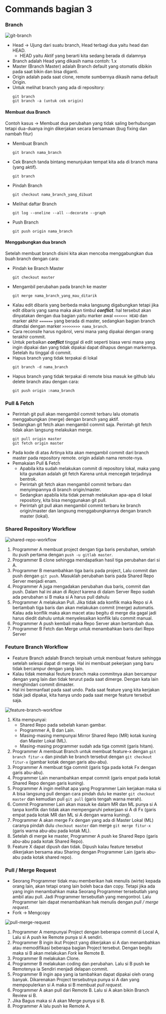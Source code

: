 Commands bagian 3
=================

### Branch
![git-branch](https://github.com/helmiz/git-commands/blob/master/img/git-branch.png)
- Head -> Ujung dari suatu branch, Head terbagi dua yaitu head dan HEAD.
  * HEAD yaitu Aktif yang berarti kita sedang berada di dalamnya
- Branch adalah Head yang dikasih nama contoh: 1.x
- Master (Branch Master) adalah Branch default yang otomatis dibikin pada saat bikin dan bisa diganti.
- Origin adalah pada saat clone, remote sumbernya dikasih nama default Origin.
- Untuk melihat branch yang ada di repository:
  ```
  git branch
  git branch -a (untuk cek origin)
  ```

#### Membuat dua Branch
Contoh kasus -> Membuat dua perubahan yang tidak saling berhubungan tetapi dua-duanya ingin dikerjakan secara bersamaan (bug fixing dan nambah fitur)
- Membuat Branch
	```
	git branch nama_branch
	```
- Cek Branch
     tanda bintang menunjukan tempat kita ada di branch mana (yang aktif).
	```
	git branch
	```
- Pindah Branch
	```
	git checkout nama_branch_yang_dibuat
	```
- Melihat daftar Branch
	```
	git log --oneline --all --decorate --graph
	```
- Push Branch
	```
	git push origin nama_branch
	```

#### Menggabungkan dua branch
Setelah membuat branch disini kita akan mencoba menggabungkan dua buah branch dengan cara:
- Pindah ke Branch Master
	```
	git checkout master
	```
- Mengambil perubahan pada branch ke master
	```
	git merge nama_branch_yang_mau_ditarik
	```
- Kalau edit dibaris yang berbeda maka langsung digabungkan tetapi jika edit dibaris yang sama maka akan timbul _**conflict**_. hal tersebut akan dinyatakan dengan dua bagian yaitu marker awal `<<<<<< HEAD` dan marker akhir `======` yang berada di master, sedangkan bagian branch ditandai dengan marker `>>>>>>>> nama_branch`.
- Cara reconsile harus ngobrol, versi mana yang dipakai dengan orang terakhir commit.
- Untuk perbaikan _**conflict**_ tinggal di edit seperti biasa versi mana yang ingin dipakai dan yang tidak dipakai dapat dihapus dengan markernya. Setelah itu tinggal di commit.
- Hapus branch yang tidak terpakai di lokal
	```
	git branch -d nama_branch
	```
- Hapus branch yang tidak terpakai di remote
bisa masuk ke github lalu delete branch atau dengan cara:
	```
	git push origin :nama_branch
	```
### Pull & Fetch
- Perintah git pull akan mengambil commit terbaru lalu otomatis menggabungkan (merge) dengan branch yang aktif.
- Sedangkan git fetch akan mengambil commit saja. Perintah git fetch tidak akan langsung melakukan merge.
	```
	git pull origin master
	git fetch origin master
	```
- Pada kode di atas Artinya kita akan mengambil commit dari branch master pada repository remote. origin adalah nama remote-nya.
- Pemakaian Pull & Fetch
  * Apabila kita sudah melakukan commit di repository lokal, maka yang kita gunakan adalah git fetch Karena untuk mencegah terjadinya bentrok.
  * Perintah git fetch akan mengambil commit terbaru dan menyimpannya di branch origin/master.
  * Sedangkan apabila kita tidak pernah melakukan apa-apa di lokal repository, kita bisa menggunakan git pull.
  * Perintah git pull akan mengambil commit terbaru ke branch origin/master dan langsung menggabungkannya dengan branch master (lokal).

### Shared Repository Workflow
![shared-repo-workflow](https://github.com/helmiz/git-commands/blob/master/img/shared-repo-workflow.png)

  1. Programmer A membuat project dengan tiga baris perubahan, setelah itu push pertama dengan `push -u gitlab master`.
  2. Programmer B clone sehingga mendapatkan hasil tiga perubahan dari si A.
  3. Programmer B menambahkan tiga baris pada project, Lalu commit dan push dengan `git push`. Masuklah perubahan baris pada Shared Repo Server menjadi enam.
  4. Programmer A juga mengadakan perubahan dua baris, commit dan push. Dalam hal ini akan di *Reject* karena di dalam Server Repo sudah ada perubahan si B maka si A harus pull dahulu
  5. Programmer A melakukan Pull. Jika tidak ada konflik maka Repo si A bertambah tiga baris dan akan melakukan commit (merge) automatis. Kalau ada konflik maka akan macet atau begitu di merge dia gagal jadi harus diedit dahulu untuk menyelesaikan konflik lalu commit manual.
  6. Programmer A push kembali maka Repo Server akan bertambah dua.
  7. Programmer B Fetch dan Merge untuk menambahkan baris dari Repo Server

### Feuture Branch Workflow
- Feature Branch adalah Branch terpisah untuk membuat feature sehingga setelah selesai dapat di merge. Hal ini membuat pekerjaan yang baru tidak bercampur dengan yang lain.
- Kalau tidak memakai feuture branch maka commitnya akan bercampur dengan yang lain dan tidak terurut pada saat dimerge. Dengan kata lain menghindari commit dimaster.
- Hal ini bermanfaat pada saat undo. Pada saat feature yang kita kerjakan tidak jadi dipakai, kita hanya undo pada saat merge feature tersebut saja.

![feature-branch-workflow](https://github.com/helmiz/git-commands/blob/master/img/feature-branch-workflow.png)

1. Kita mempunyai:
   * Shared Repo pada sebelah kanan gambar.
   * Programmer A, B dan Lain.
   * Masing-masing mempunyai Mirror Shared Repo (MR) kotak kuning dan Master Lokal (ML).
   * Masing-masing programmer sudah ada tiga commit (garis hitam).
2. Programmer A membuat Branch untuk membuat feature-x dengan `git branch fitur-x` dan pindah ke branch tersebut dengan `git checkout fitur-x` (gambar kotak dengan garis abu-abu).
3. Programmer A membuat tiga commit (garis tiga pada kotak Fx dengan garis abu-abu).
4. Programmer Lain menambahkan empat commit (garis empat pada kotak Shared Repo dengan garis kuning).
5. Programmer A ingin melihat apa yang Programmer Lain kerjakan maka si A bisa langsung pull dengan cara pindah dulu ke master `git checkout master` dan kemudian pull `git pull` (garis tengah warna merah).
6. Commit Programmer Lain akan masuk ke dalam MR dan ML punya si A tanpa konflik dan tidak akan mempengaruhi pekerjaan si A di Fx (garis empat pada kotak MR dan ML si A dengan warna kuning).
7. Programmer A akan merge Fx dengan yang ada di Master Lokal (ML) caranya pindah dulu `checkout master` dan merge `git merge fitur-x` (garis warna abu-abu pada kotak ML).
8. Setelah di merge ke master, Programmer A push ke Shared Repo (garis abu-abu pada kotak Shared Repo).
9. Feature X dapat dipush dan tidak. Dipush kalau feature tersebut dikerjakan bersama atau Sharing dengan Programmer Lain (garis abu-abu pada kotak shared repo).

### Pull / Merge Request
- Seorang Programmer tidak mau memberikan hak menulis (wirte) kepada orang lain, akan tetapi orang lain boleh baca dan copy. Tetapi jika ada yang ingin menambahkan maka Seorang Programmer tersebutlah yang ambil atau pull. Jadi Programmer tersebutlah yang mengontrol. Lalu Programmer lain dapat menambahkan hak menulis dengan _pull / merge request_.
- Fork -> Mengcopy

![pull-merge-request](https://github.com/helmiz/git-commands/blob/master/img/fpull-merge-request.png)

1. Programmer A mempunyai Project dengan beberapa commit di Local A, Lalu si A push ke Remote punya si A sendiri.
2. Programmer B ingin ikut Project yang dikerjakan si A dan menambahkan atau memodifikasi beberapa bagian Project tersebut. Dengan begitu maka si B akan melakukan _Fork_ ke Remote B.
3. Programmer B melakukan Clone.
4. Programmer B melakukan coding dan perubahan. Lalu si B push ke Remotenya ia Sendiri menjadi delapan commit.
5. Programmer B ingin apa yang ia tambahkan dapat dipakai oleh orang banyak. Dikarenakan Project tersebutnya punya si A dan yang mempopulerkan si A maka si B membuat _pull request_.
6. Programmer A akan pull dari Remote B. Lalu si A akan bikin Branch Review si B.
7. Jika Bagus maka si A akan Merge punya si B.
8. Programmer A lalu push ke Remote A.
